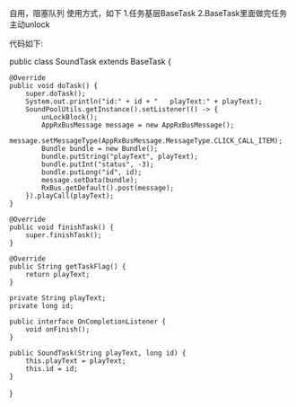 自用，阻塞队列
使用方式，如下
1.任务基层BaseTask
2.BaseTask里面做完任务主动unlock

代码如下:

public class SoundTask extends BaseTask {

    @Override
    public void doTask() {
        super.doTask();
        System.out.println("id:" + id + "   playText:" + playText);
        SoundPoolUtils.getInstance().setListener(() -> {
            unLockBlock();
            AppRxBusMessage message = new AppRxBusMessage();
            message.setMessageType(AppRxBusMessage.MessageType.CLICK_CALL_ITEM);
            Bundle bundle = new Bundle();
            bundle.putString("playText", playText);
            bundle.putInt("status", -3);
            bundle.putLong("id", id);
            message.setData(bundle);
            RxBus.getDefault().post(message);
        }).playCall(playText);
    }

    @Override
    public void finishTask() {
        super.finishTask();
    }

    @Override
    public String getTaskFlag() {
        return playText;
    }

    private String playText;
    private long id;

    public interface OnCompletionListener {
        void onFinish();
    }

    public SoundTask(String playText, long id) {
        this.playText = playText;
        this.id = id;
    }


}
